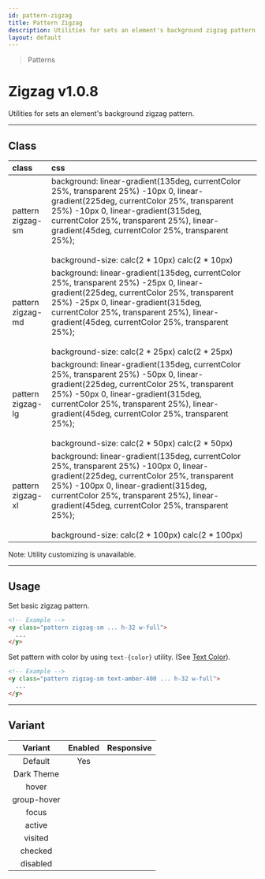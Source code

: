 ```yaml
---
id: pattern-zigzag
title: Pattern Zigzag
description: Utilities for sets an element's background zigzag pattern.
layout: default
---
```


> Patterns

# Zigzag <span class="ml-1 px-2 py-1 text-sm text-gray-600 (dark)text-charcoal-100 bg-gray-300 (dark)bg-gray-600">v1.0.8</span>

Utilities for sets an element's background zigzag pattern.

---

## Class

| <span class="px-3 py-1 text-white (dark)text-charcoal-100 bg-charcoal-100 (dark)bg-gray-600 rounded-full">class</span> | <span class="px-3 py-1 text-white (dark)text-charcoal-100 bg-charcoal-100 (dark)bg-gray-600 rounded-full">css</span> | |
|:--|:--|:-:|
| pattern <br> zigzag-sm | background: linear-gradient(135deg, currentColor 25%, transparent 25%) -10px 0, linear-gradient(225deg, currentColor 25%, transparent 25%) -10px 0, linear-gradient(315deg, currentColor 25%, transparent 25%), linear-gradient(45deg, currentColor 25%, transparent 25%); <br><br> background-size: calc(2 * 10px) calc(2 * 10px) | <y class="pattern zigzag-sm w-32 h-56"></y> |
| pattern <br> zigzag-md | background: linear-gradient(135deg, currentColor 25%, transparent 25%) -25px 0, linear-gradient(225deg, currentColor 25%, transparent 25%) -25px 0, linear-gradient(315deg, currentColor 25%, transparent 25%), linear-gradient(45deg, currentColor 25%, transparent 25%); <br><br> background-size: calc(2 * 25px) calc(2 * 25px) | <y class="pattern zigzag-md w-32 h-56"></y> |
| pattern <br> zigzag-lg | background: linear-gradient(135deg, currentColor 25%, transparent 25%) -50px 0, linear-gradient(225deg, currentColor 25%, transparent 25%) -50px 0, linear-gradient(315deg, currentColor 25%, transparent 25%), linear-gradient(45deg, currentColor 25%, transparent 25%); <br><br> background-size: calc(2 * 50px) calc(2 * 50px) | <y class="pattern zigzag-lg w-32 h-56"></y> |
| pattern <br> zigzag-xl | background: linear-gradient(135deg, currentColor 25%, transparent 25%) -100px 0, linear-gradient(225deg, currentColor 25%, transparent 25%) -100px 0, linear-gradient(315deg, currentColor 25%, transparent 25%), linear-gradient(45deg, currentColor 25%, transparent 25%); <br><br> background-size: calc(2 * 100px) calc(2 * 100px) | <y class="pattern zigzag-xl w-32 h-56"></y> |

<y class="m-4 p-3 border-l-8 border-gray-600 text-sm text-gray-600 bg-gray-200 (dark)bg-gray-800">
  <span class="pr-1 font-semibold">
    Note:
  </span>
  Utility customizing is unavailable.
</y>

---

## Usage

Set basic zigzag pattern.

<y class="px-4 my-2 mx-auto w-56">
  <y class="pattern zigzag-sm h-32"></y>
</y>


```html
<!-- Example -->
<y class="pattern zigzag-sm ... h-32 w-full">
  ...
</y>
```

Set pattern with color by using `text-{color}` utility. (See [Text Color](/text-color/)).

<y class="px-4 my-2 mx-auto w-56">
  <y class="pattern zigzag-sm h-32 text-amber-400"></y>
</y>


```html
<!-- Example -->
<y class="pattern zigzag-sm text-amber-400 ... h-32 w-full">
  ...
</y>
```

---

## Variant

| <span class="font-semibold underline">Variant</span> | <span class="font-semibold underline">Enabled</span> | <span class="font-semibold underline">Responsive</span> |
|:-:|:-:|:-:|
| Default | Yes | |
| Dark Theme | | |
| hover| | |
| group-hover | | |
| focus | | |
| active | | |
| visited | | |
| checked | | |
| disabled | | |